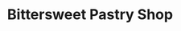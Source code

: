 ---
title: "Bittersweet Pastry Shop"
url: /chicago/bittersweet-pastry-shop-south-laflin-street/
shop: bakery
---